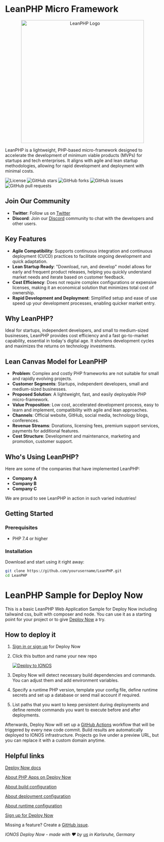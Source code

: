 # LeanPHP Micro Framework

<p align="center">
  <a href="https://yourprojectwebsite.com" target="_blank">
    <img src="https://raw.githubusercontent.com/yourusername/LeanPHP/master/path/to/your/logo.svg" width="400" alt="LeanPHP Logo">
  </a>
</p>

LeanPHP is a lightweight, PHP-based micro-framework designed to accelerate the development of minimum viable products (MVPs) for startups and tech enterprises. It aligns with agile and lean startup methodologies, allowing for rapid development and deployment with minimal costs.

![License](https://img.shields.io/github/license/vedyweb/LeanPHP)
![GitHub stars](https://img.shields.io/github/stars/vedyweb/LeanPHP?style=social)
![GitHub forks](https://img.shields.io/github/forks/vedyweb/LeanPHP?style=social)
![GitHub issues](https://img.shields.io/github/issues/vedyweb/LeanPHP)
![GitHub pull requests](https://img.shields.io/github/issues-pr/vedyweb/LeanPHP)

## Join Our Community

- **Twitter**: Follow us on [Twitter](https://twitter.com/vedyweb)
- **Discord**: Join our [Discord](https://discord.gg/yourinvite) community to chat with the developers and other users.

## Key Features

- **Agile Compatibility**: Supports continuous integration and continuous deployment (CI/CD) practices to facilitate ongoing development and quick adaptation.
- **Lean Startup Ready**: "Download, run, and develop" model allows for early and frequent product releases, helping you quickly understand market needs and iterate based on customer feedback.
- **Cost Efficiency**: Does not require complex configurations or expensive licenses, making it an economical solution that minimizes total cost of ownership.
- **Rapid Development and Deployment**: Simplified setup and ease of use speed up your development processes, enabling quicker market entry.

## Why LeanPHP?

Ideal for startups, independent developers, and small to medium-sized businesses, LeanPHP provides cost efficiency and a fast go-to-market capability, essential in today's digital age. It shortens development cycles and maximizes the returns on technology investments.

## Lean Canvas Model for LeanPHP

- **Problem**: Complex and costly PHP frameworks are not suitable for small and rapidly evolving projects.
- **Customer Segments**: Startups, independent developers, small and medium-sized businesses.
- **Proposed Solution**: A lightweight, fast, and easily deployable PHP micro-framework.
- **Value Proposition**: Low cost, accelerated development process, easy to learn and implement, compatibility with agile and lean approaches.
- **Channels**: Official website, GitHub, social media, technology blogs, conferences.
- **Revenue Streams**: Donations, licensing fees, premium support services, payments for additional features.
- **Cost Structure**: Development and maintenance, marketing and promotion, customer support.

## Who's Using LeanPHP?

Here are some of the companies that have implemented LeanPHP:

- **Company A**
- **Company B**
- **Company C**

We are proud to see LeanPHP in action in such varied industries!


## Getting Started

### Prerequisites

- PHP 7.4 or higher

### Installation

Download and start using it right away:

```bash
git clone https://github.com/yourusername/LeanPHP.git
cd LeanPHP
```

# LeanPHP Sample for Deploy Now

This is a basic LeanPHP Web Application Sample for Deploy Now
including tailwaind css, built with composer and node. You can use it as a starting point for your project or to give [Deploy Now](https://www.ionos.com/hosting/deploy-now) a try.

## How to deploy it

1. [Sign in or sign up](https://ionos.space/sign-up) for Deploy Now
2. Click this button and name your new repo

   [![Deploy to IONOS](https://images.ionos.space/deploy-now-icons/deploy-to-ionos-btn.svg)](https://ionos.space/setup?repo=https://github.com/vedyweb/leanphp)

3. Deploy Now will detect necessary build dependencies and commands. You can adjust them and add environment variables.
4. Specify a runtime PHP version, template your config file, define runtime secrets and set up a database or send mail account if required.
5. List paths that you want to keep persistent during deployments and define remote commands you want to execute before and after deployments.

Afterwards, Deploy Now will set up a [GitHub Actions](https://github.com/features/actions) workflow that will be triggered by every new code commit. Build results are automatically deployed to IONOS infrastructure. Projects go live under a preview URL, but you can replace it with a custom domain anytime.

## Helpful links
[Deploy Now docs](https://docs.ionos.space/)

[About PHP Apps on Deploy Now](https://docs.ionos.space/docs/deploy-php-apps/)

[About build configuration](https://docs.ionos.space/docs/github-actions-customization/)

[About deployment configuration](https://docs.ionos.space/docs/deployment-configuration/)

[About runtime configuration](https://docs.ionos.space/docs/runtime-configuration/)

[Sign up for Deploy Now](https://ionos.space/sign-up)

Missing a feature? Create a [GitHub issue](https://github.com/ionos-deploy-now/ionos-deploy-now/issues).

_IONOS Deploy Now - made with :heart: by [us](https://docs.ionos.space/about-us/) in Karlsruhe, Germany_
